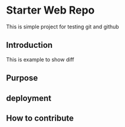 # Starter Web Repo
This is simple project for testing git and github

## Introduction
This is example to show diff

## Purpose

## deployment

## How to contribute

